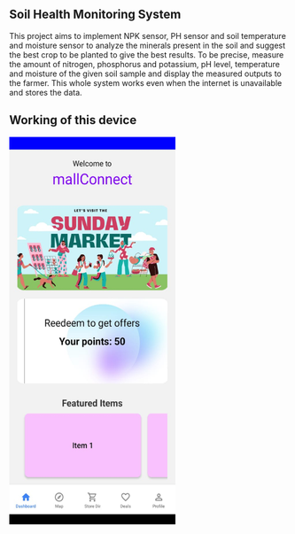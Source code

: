 Soil Health Monitoring System
-----------------------------

This project aims to implement NPK sensor, PH sensor and soil temperature and moisture sensor to analyze the minerals present in the soil and suggest the best crop to be planted to give the best results. To be precise, measure the amount of nitrogen, phosphorus and potassium, pH level, temperature and moisture of the given soil sample and display the measured outputs to the farmer. This whole system works even when the internet is unavailable and stores the data.


Working of this device
----------------------

<img src="https://github.com/netprincesingh/shopping-mall-interaction-app/blob/main/assets/1.jpg" width="300" height="700" alt="Description">